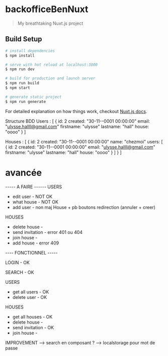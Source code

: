 # backofficeBenNuxt

> My breathtaking Nuxt.js project

## Build Setup

``` bash
# install dependencies
$ npm install

# serve with hot reload at localhost:3000
$ npm run dev

# build for production and launch server
$ npm run build
$ npm start

# generate static project
$ npm run generate
```

For detailed explanation on how things work, checkout [Nuxt.js docs](https://nuxtjs.org).


Structure BDD 
Users : [
    {
        id: 2
        created: "30-11--0001 00:00:00"
        email: "ulysse.hallll@gmail.com"
        firstname: "ulysse"
        lastname: "hall"
        house: "oooo"
    }
]

Houses : [
    {
        id: 2
        created: "30-11--0001 00:00:00"
        name: "chezmoi"
        users: [
            {
                id: 2
                created: "30-11--0001 00:00:00"
                email: "ulysse.hallll@gmail.com"
                firstname: "ulysse"
                lastname: "hall"
                house: "oooo"
            }
        ]
    }
]


# avancée 

-----  A FAIRE ------ 
USERS
- edit user     - NOT OK 
- what house    - NOT OK
- add user      - non maj House + pb boutons redirection (annuler + creer) 

HOUSES
- delete house      - 
- send invitation   - error 401 ou 404
- join house        - 
- add house         - error 409


---- FONCTIONNEL ----- 

LOGIN           - OK

SEARCH          - OK

USERS 
- get all users - OK
- delete user   - OK

HOUSES 
- get all houses    - OK
- delete house      - 
- send invitation   - OK
- join house        - 

IMPROVEMENT 
--> search en composant ?
--> localstorage pour mot de passe 
